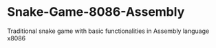 # Snake-Game-8086-Assembly
Traditional snake game with basic functionalities in Assembly language x8086
